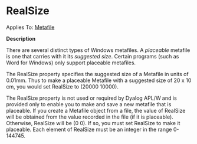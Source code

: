 




<h1 class="heading"><span class="name">RealSize</span></h1>

Applies To: [Metafile](./metafile.md)


**Description**


There are several distinct types of Windows metafiles. A *placeable* metafile is one that carries with it its *suggested size*. Certain programs (such as Word for Windows) only support placeable metafiles.


The RealSize property specifies the suggested size of a Metafile in units of 0.01mm. Thus to make a placeable Metafile with a suggested size of 20 x 10 cm, you would set RealSize to (20000 10000).


The RealSize property is not used or required by Dyalog APL/W and is provided only to enable you to make and save a new metafile that is placeable. If you create a Metafile object from a file, the value of RealSize will be obtained from the value recorded in the file (if it is placeable). Otherwise, RealSize will be (0 0). If so, you must set RealSize to make it placeable. Each element of RealSize must be an integer in the range 0-144745.



